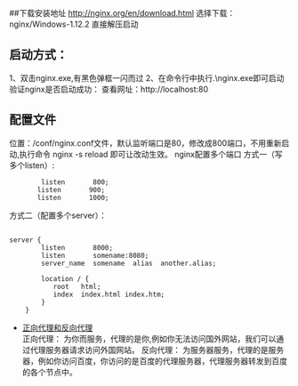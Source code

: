 ##下载安装地址
http://nginx.org/en/download.html
选择下载：nginx/Windows-1.12.2
直接解压启动
## 启动方式：
1、双击nginx.exe,有黑色弹框一闪而过
2、在命令行中执行.\nginx.exe即可启动
验证nginx是否启动成功：
查看网址：http://localhost:80
## 配置文件
位置：/conf/nginx.conf文件，默认监听端口是80，修改成800端口，不用重新启动,执行命令
nginx -s reload 即可让改动生效。
nginx配置多个端口
方式一（写多个listen）:
 ``` 
         listen       800;
		listen       900;
		listen       1000;
```
方式二（配置多个server）：
```$xslt

server {
        listen       8000;
        listen       somename:8080;
        server_name  somename  alias  another.alias;

        location / {
           root   html;
           index  index.html index.htm;
        }
    }
```

+ [正向代理和反向代理](https://blog.csdn.net/liuhenghui5201/article/details/90720442)    
正向代理：
为你而服务，代理的是你,例如你无法访问国外网站，我们可以通过代理服务器请求访问外国网站。
反向代理：
为服务器服务，代理的是服务器，例如你访问百度，你访问的是百度的代理服务器，代理服务器转发到百度的各个节点中。



